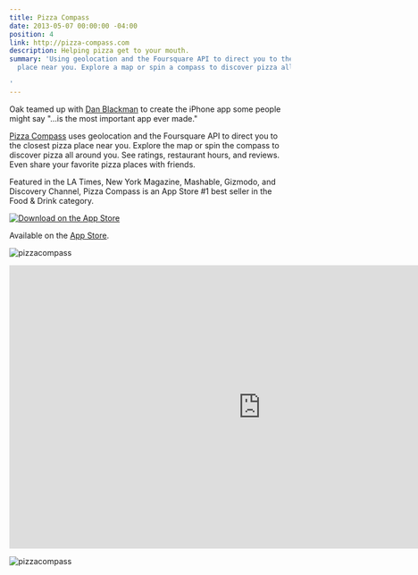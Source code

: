```yaml
---
title: Pizza Compass
date: 2013-05-07 00:00:00 -04:00
position: 4
link: http://pizza-compass.com
description: Helping pizza get to your mouth.
summary: 'Using geolocation and the Foursquare API to direct you to the closest pizza
  place near you. Explore a map or spin a compass to discover pizza all around you.

'
---
```


Oak teamed up with [Dan Blackman](http://danblackman.com) to create the iPhone app some people might say "...is the most important app ever made."

[Pizza Compass](http://pizza-compass.com) uses geolocation and the Foursquare API to direct you to the closest pizza place near you. Explore the map or spin the compass to discover pizza all around you. See ratings, restaurant hours, and reviews. Even share your favorite pizza places with friends.

Featured in the LA Times, New York Magazine, Mashable, Gizmodo, and Discovery Channel, Pizza Compass is an App Store #1 best seller in the Food & Drink category.

[![Download on the App Store](/assets/img/app-store.svg)](https://itunes.apple.com/us/app/pizza-compass/id642652985)

Available on the [App Store](https://itunes.apple.com/us/app/pizza-compass/id642652985).

![pizzacompass](/uploads/pizzacompass.jpg)

<iframe src="http://player.vimeo.com/video/63753241" width="900" height="507" frameborder="0"></iframe>

![pizzacompass](/uploads/pizzacompass2.jpg)